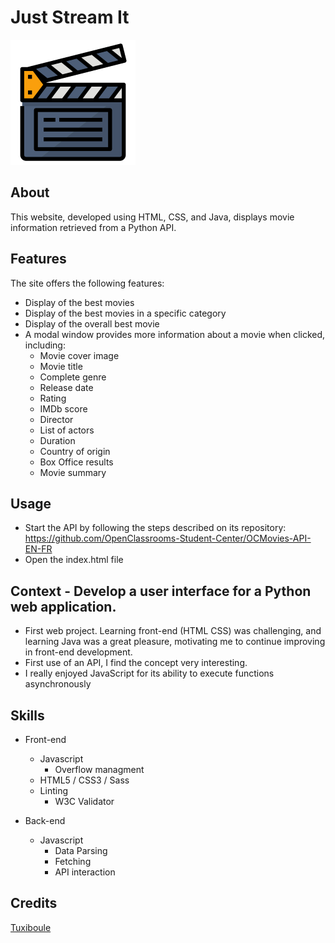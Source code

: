 # Just Stream It
![](icon.png)

## About
This website, developed using HTML, CSS, and Java, displays movie information retrieved from a Python API.

## Features
The site offers the following features:

- Display of the best movies
- Display of the best movies in a specific category
- Display of the overall best movie
- A modal window provides more information about a movie when clicked, including:
   - Movie cover image
   - Movie title
   - Complete genre
   - Release date
   - Rating
   - IMDb score
   - Director
   - List of actors
   - Duration
   - Country of origin
   - Box Office results
   - Movie summary


## Usage

- Start the API by following the steps described on its repository: https://github.com/OpenClassrooms-Student-Center/OCMovies-API-EN-FR
- Open the index.html file

## Context - Develop a user interface for a Python web application.

- First web project. Learning front-end (HTML CSS) was challenging, and learning Java was a great pleasure, motivating me to continue improving in front-end development.
- First use of an API, I find the concept very interesting.
- I really enjoyed JavaScript for its ability to execute functions asynchronously

## Skills

- Front-end
  - Javascript
    - Overflow managment
  - HTML5 / CSS3 / Sass
  - Linting
    - W3C Validator

- Back-end 
  - Javascript
    - Data Parsing
     - Fetching
    - API interaction



## Credits
[Tuxiboule](https://github.com/Tuxiboule)